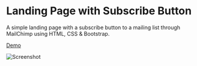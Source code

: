 # Landing Page with Subscribe Button

A simple landing page with a subscribe button to a mailing list through MailChimp using HTML, CSS & Bootstrap.

[Demo][1]

[1]:https://christinetrant.github.io/Subscribe-Landing-Page/

![Screenshot](shooting-stars.png)
